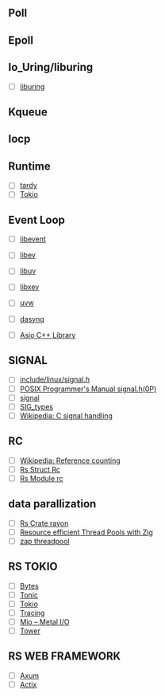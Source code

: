 
## Poll
## Epoll
## Io_Uring/liburing
- [ ] [liburing](https://github.com/axboe/liburing)
## Kqueue
## Iocp

## Runtime
- [ ] [tardy](https://github.com/tardy-org/tardy)
- [ ] [Tokio](https://github.com/tokio-rs/tokio)

## Event Loop
- [ ] [libevent](https://github.com/libevent/libevent)
- [ ] [libev](https://github.com/enki/libev)
- [ ] [libuv](https://github.com/libuv/libuv)
- [ ] [libxev](https://github.com/mitchellh/libxev)

- [ ] [uvw](https://github.com/skypjack/uvw)
- [ ] [dasynq](https://github.com/davmac314/dasynq)
- [ ] [Asio C++ Library](https://github.com/chriskohlhoff/asio)

## SIGNAL
- [ ] [include/linux/signal.h](https://github.com/torvalds/linux/blob/master/include/linux/signal.h)
- [ ] [POSIX Programmer's Manual signal.h(0P)](https://www.man7.org/linux/man-pages/man0/signal.h.0p.html)
- [ ] [signal](https://en.cppreference.com/w/c/program/signal)
- [ ] [SIG_types](https://en.cppreference.com/w/c/program/SIG_types.html)
- [ ] [Wikipedia: C signal handling](https://en.wikipedia.org/wiki/C_signal_handling)

## RC
- [ ] [Wikipedia: Reference counting](https://en.wikipedia.org/wiki/Reference_counting)
- [ ] [Rs Struct Rc](https://doc.rust-lang.org/std/rc/struct.Rc.html)
- [ ] [Rs Module rc](https://doc.rust-lang.org/std/rc/index.html)

## data parallization 
- [ ] [Rs Crate rayon](https://docs.rs/rayon/latest/rayon/)
- [ ] [Resource efficient Thread Pools with Zig](https://zig.news/kprotty/resource-efficient-thread-pools-with-zig-3291)
- [ ] [zap threadpool](https://github.com/kprotty/zap/blob/blog/src/thread_pool.zig)

## RS TOKIO
- [ ] [Bytes](https://github.com/tokio-rs/bytes)
- [ ] [Tonic](https://github.com/hyperium/tonic)
- [ ] [Tokio](https://github.com/tokio-rs/tokio)
- [ ] [Tracing](https://github.com/tokio-rs/tracing)
- [ ] [Mio – Metal I/O](https://github.com/tokio-rs/mio)
- [ ] [Tower](https://github.com/tower-rs/tower)

## RS WEB FRAMEWORK
- [ ] [Axum](https://github.com/hyperium/tonic)
- [ ] [Actix](https://actix.rs/)
